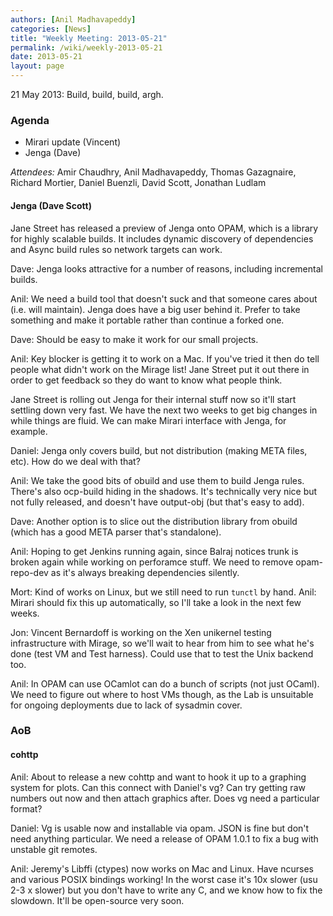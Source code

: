 ```yaml
---
authors: [Anil Madhavapeddy]
categories: [News]
title: "Weekly Meeting: 2013-05-21"
permalink: /wiki/weekly-2013-05-21
date: 2013-05-21
layout: page
---
```


21 May 2013: Build, build, build, argh.

### Agenda

* Mirari update (Vincent)
* Jenga (Dave)

*Attendees:* Amir Chaudhry, Anil Madhavapeddy, Thomas Gazagnaire, Richard Mortier, Daniel Buenzli, David Scott, Jonathan Ludlam

#### Jenga (Dave Scott)

Jane Street has released a preview of Jenga onto OPAM, which is a library for
highly scalable builds.  It includes dynamic discovery of dependencies and
Async build rules so network targets can work.

Dave: Jenga looks attractive for a number of reasons, including incremental builds.

Anil: We need a build tool that doesn't suck and that someone cares about (i.e. will maintain).  Jenga does have a big user behind it. Prefer to take something and make it portable rather than continue a forked one.

Dave: Should be easy to make it work for our small projects. 

Anil: Key blocker is getting it to work on a Mac.  If you've tried it then do
tell people what didn't work on the Mirage list! Jane Street put it out there
in order to get feedback so they do want to know what people think.

Jane Street is rolling out Jenga for their internal stuff now so it'll start
settling down very fast.  We have the next two weeks to get big changes in while
things are fluid.  We can make Mirari interface with Jenga, for example.

Daniel: Jenga only covers build, but not distribution (making META files, etc).
How do we deal with that?

Anil: We take the good bits of obuild and use them to build Jenga rules.
There's also ocp-build hiding in the shadows.  It's technically very nice
but not fully released, and doesn't have output-obj (but that's easy to add).

Dave: Another option is to slice out the distribution library from obuild
(which has a good META parser that's standalone).

Anil: Hoping to get Jenkins running again, since Balraj notices trunk is broken
again while working on perforamce stuff.  We need to remove opam-repo-dev
as it's always breaking dependencies silently.

Mort: Kind of works on Linux, but we still need to run `tunctl` by hand.
Anil: Mirari should fix this up automatically, so I'll take a look in the next few weeks.

Jon: Vincent Bernardoff is working on the Xen unikernel testing infrastructure
with Mirage, so we'll wait to hear from him to see what he's done (test VM and
Test harness). Could use that to test the Unix backend too.

Anil: In OPAM can use OCamlot can do a bunch of scripts (not just OCaml). We
need to figure out where to host VMs though, as the Lab is unsuitable for
ongoing deployments due to lack of sysadmin cover.

### AoB

#### cohttp

Anil: About to release a new cohttp and want to hook it up to a graphing system for plots.  Can this connect with Daniel's vg? Can try getting raw numbers out now and then attach graphics after.  Does vg need a particular format?

Daniel: Vg is usable now and installable via opam.  JSON is fine but don't need
anything particular. We need a release of OPAM 1.0.1 to fix a bug with unstable
git remotes.

Anil: Jeremy's Libffi (ctypes) now works on Mac and Linux. Have ncurses and
various POSIX bindings working!  In the worst case it's 10x slower (usu 2-3 x
slower) but you don't have to write any C, and we know how to fix the slowdown.
It'll be open-source very soon.
